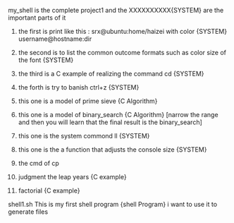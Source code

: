 my_shell is the complete project1 and the   XXXXXXXXXX{SYSTEM} are the important parts of it 

1. the first is print like this : srx@ubuntu:home/haizei   with color  {SYSTEM}
                                 username@hostname:dir   
2. the second is to list the common outcome formats   such as color size of the font  {SYSTEM}

3. the third is a C example of realizing the command cd  {SYSTEM}

4. the forth is try to banish ctrl+z    {SYSTEM}

5. this one is a model of prime sieve    {C Algorithm}

6. this one is a model of binary_search   {C Algorithm}
[narrow the range and then you will learn that the final result is the binary_search]

7. this one is the system commond ll {SYSTEM}

8. this one is the a function that adjusts the console size  {SYSTEM}

9. the cmd of cp

10. judgment the leap years {C example}

11. factorial {C example}

shell1.sh This is my first shell program {shell Program} i want to use it to generate files


